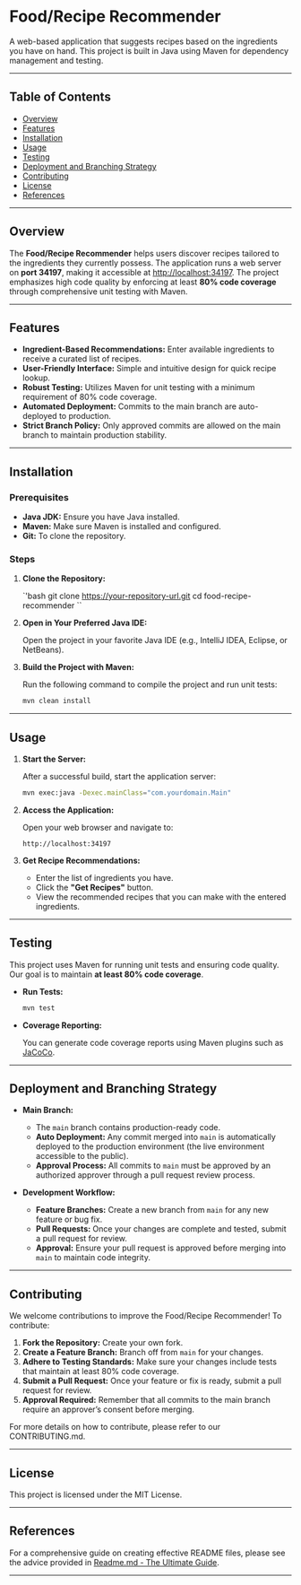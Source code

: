 
# Food/Recipe Recommender

A web-based application that suggests recipes based on the ingredients you have on hand. This project is built in Java using Maven for dependency management and testing.

---

## Table of Contents

- [Overview](#overview)
- [Features](#features)
- [Installation](#installation)
- [Usage](#usage)
- [Testing](#testing)
- [Deployment and Branching Strategy](#deployment-and-branching-strategy)
- [Contributing](#contributing)
- [License](#license)
- [References](#references)

---

## Overview

The **Food/Recipe Recommender** helps users discover recipes tailored to the ingredients they currently possess. The application runs a web server on **port 34197**, making it accessible at [http://localhost:34197](http://localhost:34197). The project emphasizes high code quality by enforcing at least **80% code coverage** through comprehensive unit testing with Maven.

---

## Features

- **Ingredient-Based Recommendations:** Enter available ingredients to receive a curated list of recipes.
- **User-Friendly Interface:** Simple and intuitive design for quick recipe lookup.
- **Robust Testing:** Utilizes Maven for unit testing with a minimum requirement of 80% code coverage.
- **Automated Deployment:** Commits to the main branch are auto-deployed to production.
- **Strict Branch Policy:** Only approved commits are allowed on the main branch to maintain production stability.

---

## Installation

### Prerequisites

- **Java JDK:** Ensure you have Java installed.
- **Maven:** Make sure Maven is installed and configured.
- **Git:** To clone the repository.

### Steps

1. **Clone the Repository:**

   `'bash
   git clone https://your-repository-url.git
   cd food-recipe-recommender
``


2.  **Open in Your Preferred Java IDE:**
    
    Open the project in your favorite Java IDE (e.g., IntelliJ IDEA, Eclipse, or NetBeans).
    
3.  **Build the Project with Maven:**
    
    Run the following command to compile the project and run unit tests:
    
    ```bash
    mvn clean install
    
    ```
    

----------

## Usage

1.  **Start the Server:**
    
    After a successful build, start the application server:
    
    ```bash
    mvn exec:java -Dexec.mainClass="com.yourdomain.Main"
    
    ```
    
2.  **Access the Application:**
    
    Open your web browser and navigate to:
    
    ```
    http://localhost:34197
    
    ```
    
3.  **Get Recipe Recommendations:**
    
    -   Enter the list of ingredients you have.
    -   Click the **"Get Recipes"** button.
    -   View the recommended recipes that you can make with the entered ingredients.

----------

## Testing

This project uses Maven for running unit tests and ensuring code quality. Our goal is to maintain **at least 80% code coverage**.

-   **Run Tests:**
    
    ```bash
    mvn test
    
    ```
    
-   **Coverage Reporting:**
    
    You can generate code coverage reports using Maven plugins such as [JaCoCo](https://www.jacoco.org/).
    

----------

## Deployment and Branching Strategy

-   **Main Branch:**
    
    -   The `main` branch contains production-ready code.
    -   **Auto Deployment:** Any commit merged into `main` is automatically deployed to the production environment (the live environment accessible to the public).
    -   **Approval Process:** All commits to `main` must be approved by an authorized approver through a pull request review process.
-   **Development Workflow:**
    
    -   **Feature Branches:** Create a new branch from `main` for any new feature or bug fix.
    -   **Pull Requests:** Once your changes are complete and tested, submit a pull request for review.
    -   **Approval:** Ensure your pull request is approved before merging into `main` to maintain code integrity.

----------

## Contributing

We welcome contributions to improve the Food/Recipe Recommender! To contribute:

1.  **Fork the Repository:** Create your own fork.
2.  **Create a Feature Branch:** Branch off from `main` for your changes.
3.  **Adhere to Testing Standards:** Make sure your changes include tests that maintain at least 80% code coverage.
4.  **Submit a Pull Request:** Once your feature or fix is ready, submit a pull request for review.
5.  **Approval Required:** Remember that all commits to the main branch require an approver’s consent before merging.

For more details on how to contribute, please refer to our CONTRIBUTING.md.

----------

## License

This project is licensed under the MIT License.

----------

## References

For a comprehensive guide on creating effective README files, please see the advice provided in [Readme.md - The Ultimate Guide](https://tiloid.com/p/readme-md-the-ultimate-guide).

----------
